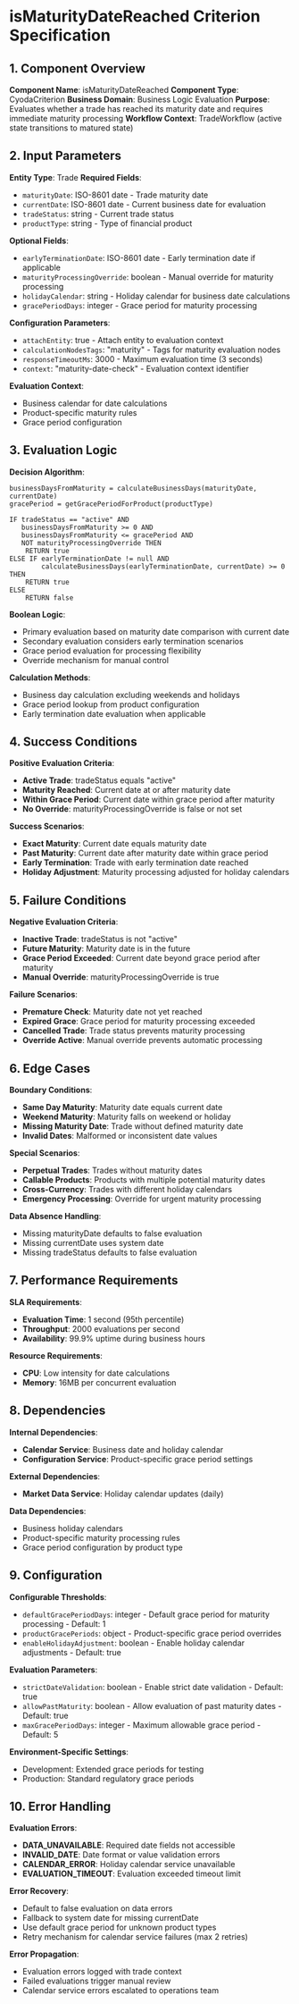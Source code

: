 # isMaturityDateReached Criterion Specification

## 1. Component Overview
**Component Name**: isMaturityDateReached
**Component Type**: CyodaCriterion
**Business Domain**: Business Logic Evaluation
**Purpose**: Evaluates whether a trade has reached its maturity date and requires immediate maturity processing
**Workflow Context**: TradeWorkflow (active state transitions to matured state)

## 2. Input Parameters
**Entity Type**: Trade
**Required Fields**:
- `maturityDate`: ISO-8601 date - Trade maturity date
- `currentDate`: ISO-8601 date - Current business date for evaluation
- `tradeStatus`: string - Current trade status
- `productType`: string - Type of financial product

**Optional Fields**:
- `earlyTerminationDate`: ISO-8601 date - Early termination date if applicable
- `maturityProcessingOverride`: boolean - Manual override for maturity processing
- `holidayCalendar`: string - Holiday calendar for business date calculations
- `gracePeriodDays`: integer - Grace period for maturity processing

**Configuration Parameters**:
- `attachEntity`: true - Attach entity to evaluation context
- `calculationNodesTags`: "maturity" - Tags for maturity evaluation nodes
- `responseTimeoutMs`: 3000 - Maximum evaluation time (3 seconds)
- `context`: "maturity-date-check" - Evaluation context identifier

**Evaluation Context**:
- Business calendar for date calculations
- Product-specific maturity rules
- Grace period configuration

## 3. Evaluation Logic
**Decision Algorithm**:
```
businessDaysFromMaturity = calculateBusinessDays(maturityDate, currentDate)
gracePeriod = getGracePeriodForProduct(productType)

IF tradeStatus == "active" AND
   businessDaysFromMaturity >= 0 AND
   businessDaysFromMaturity <= gracePeriod AND
   NOT maturityProcessingOverride THEN
    RETURN true
ELSE IF earlyTerminationDate != null AND
        calculateBusinessDays(earlyTerminationDate, currentDate) >= 0 THEN
    RETURN true
ELSE
    RETURN false
```

**Boolean Logic**:
- Primary evaluation based on maturity date comparison with current date
- Secondary evaluation considers early termination scenarios
- Grace period evaluation for processing flexibility
- Override mechanism for manual control

**Calculation Methods**:
- Business day calculation excluding weekends and holidays
- Grace period lookup from product configuration
- Early termination date evaluation when applicable

## 4. Success Conditions
**Positive Evaluation Criteria**:
- **Active Trade**: tradeStatus equals "active"
- **Maturity Reached**: Current date at or after maturity date
- **Within Grace Period**: Current date within grace period after maturity
- **No Override**: maturityProcessingOverride is false or not set

**Success Scenarios**:
- **Exact Maturity**: Current date equals maturity date
- **Past Maturity**: Current date after maturity date within grace period
- **Early Termination**: Trade with early termination date reached
- **Holiday Adjustment**: Maturity processing adjusted for holiday calendars

## 5. Failure Conditions
**Negative Evaluation Criteria**:
- **Inactive Trade**: tradeStatus is not "active"
- **Future Maturity**: Maturity date is in the future
- **Grace Period Exceeded**: Current date beyond grace period after maturity
- **Manual Override**: maturityProcessingOverride is true

**Failure Scenarios**:
- **Premature Check**: Maturity date not yet reached
- **Expired Grace**: Grace period for maturity processing exceeded
- **Cancelled Trade**: Trade status prevents maturity processing
- **Override Active**: Manual override prevents automatic processing

## 6. Edge Cases
**Boundary Conditions**:
- **Same Day Maturity**: Maturity date equals current date
- **Weekend Maturity**: Maturity falls on weekend or holiday
- **Missing Maturity Date**: Trade without defined maturity date
- **Invalid Dates**: Malformed or inconsistent date values

**Special Scenarios**:
- **Perpetual Trades**: Trades without maturity dates
- **Callable Products**: Products with multiple potential maturity dates
- **Cross-Currency**: Trades with different holiday calendars
- **Emergency Processing**: Override for urgent maturity processing

**Data Absence Handling**:
- Missing maturityDate defaults to false evaluation
- Missing currentDate uses system date
- Missing tradeStatus defaults to false evaluation

## 7. Performance Requirements
**SLA Requirements**:
- **Evaluation Time**: 1 second (95th percentile)
- **Throughput**: 2000 evaluations per second
- **Availability**: 99.9% uptime during business hours

**Resource Requirements**:
- **CPU**: Low intensity for date calculations
- **Memory**: 16MB per concurrent evaluation

## 8. Dependencies
**Internal Dependencies**:
- **Calendar Service**: Business date and holiday calendar
- **Configuration Service**: Product-specific grace period settings

**External Dependencies**:
- **Market Data Service**: Holiday calendar updates (daily)

**Data Dependencies**:
- Business holiday calendars
- Product-specific maturity processing rules
- Grace period configuration by product type

## 9. Configuration
**Configurable Thresholds**:
- `defaultGracePeriodDays`: integer - Default grace period for maturity processing - Default: 1
- `productGracePeriods`: object - Product-specific grace period overrides
- `enableHolidayAdjustment`: boolean - Enable holiday calendar adjustments - Default: true

**Evaluation Parameters**:
- `strictDateValidation`: boolean - Enable strict date validation - Default: true
- `allowPastMaturity`: boolean - Allow evaluation of past maturity dates - Default: true
- `maxGracePeriodDays`: integer - Maximum allowable grace period - Default: 5

**Environment-Specific Settings**:
- Development: Extended grace periods for testing
- Production: Standard regulatory grace periods

## 10. Error Handling
**Evaluation Errors**:
- **DATA_UNAVAILABLE**: Required date fields not accessible
- **INVALID_DATE**: Date format or value validation errors
- **CALENDAR_ERROR**: Holiday calendar service unavailable
- **EVALUATION_TIMEOUT**: Evaluation exceeded timeout limit

**Error Recovery**:
- Default to false evaluation on data errors
- Fallback to system date for missing currentDate
- Use default grace period for unknown product types
- Retry mechanism for calendar service failures (max 2 retries)

**Error Propagation**:
- Evaluation errors logged with trade context
- Failed evaluations trigger manual review
- Calendar service errors escalated to operations team
